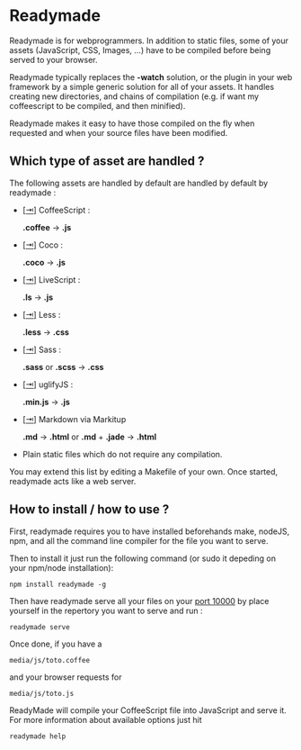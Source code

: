 Readymade
=====================================

Readymade is for webprogrammers.
In addition to static files, some of your assets (JavaScript, CSS, Images, ...) have to be compiled before being served to your browser.

Readymade typically replaces the **-watch** solution, or the plugin in your web framework by a simple generic solution for all of your assets. It handles creating new directories, and chains of compilation (e.g. if want my coffeescript to be compiled, and then minified).

Readymade makes it easy to have those compiled on the fly 
when requested and when your source files have been modified.



Which type of asset are handled ?
-------------------------------------

The following assets are handled by default are handled by default by
readymade :

- [[⇥]](http://coffeescript.org/) CoffeeScript :
   
  **.coffee** → **.js**
- [[⇥]](http://satyr.github.com/coco/) Coco :
  
  **.coco** → **.js**
- [[⇥]](http://gkz.github.com/LiveScript/) LiveScript :
  
  **.ls** → **.js**
- [[⇥]](http://lesscss.org/) Less :
  
  **.less** → **.css**
- [[⇥]](http://sass-lang.com/) Sass : 
  
  **.sass**  or **.scss** → **.css**
- [[⇥]](https://github.com/mishoo/UglifyJS) uglifyJS :
  
  **.min.js**  → **.js**
- [[⇥]](https://github.com/nathan-lafreniere/markitup) Markdown via Markitup 
  
  **.md** → **.html** or **.md** + **.jade**  → **.html** 
- Plain static files which do not require any compilation.

You may extend this list by editing a Makefile of your own.
Once started, readymade acts like a web server. 






How to install / how to use ?
-------------------------------------

First, readymade requires you to have installed beforehands make, nodeJS, npm, and all the command line compiler for the file you want to serve.

Then to install it just run the following command (or sudo it depeding on your npm/node installation):
  
	npm install readymade -g


Then have readymade serve all your files on your [port 10000](http://localhost:10000/) by place yourself in the repertory you want to serve and run :

	readymade serve

Once done, if you have a
	
	media/js/toto.coffee

and your browser requests for

	media/js/toto.js

ReadyMade will compile your CoffeeScript file into JavaScript and serve it. For more information about available options just hit

	readymade help

